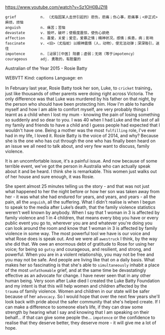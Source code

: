 https://www.youtube.com/watch?v=Sz1OH0BJZf8 

```
grief           n. （尤指因某人去世引起的）悲伤，悲痛；伤心事，悲痛事；<非正式>麻烦，烦恼
anguish         n. 痛苦；苦恼
devastate       v. 毁坏，破坏；使极度震惊，使伤心欲绝
affection       n. 喜爱，关爱；爱恋，爱慕之情；精神状况，感情；疾患，病；影响
fascinate       v. <旧>（尤指蛇）以眼神震慑（人，动物），使无法动弹；深深吸引，迷住
impotence       n. [泌尿][中医] 阳萎；虚弱；无效（等于impotency）
courageous      adj. 勇敢的，有胆量的 
```

Australian of the Year 2015 - Rosie Batty 

WEBVTT Kind: captions Language: en 

In February last year, Rosie Batty took her son, Luke, to `cricket` training， just like thousands of other parents were doing right across Victoria. The only difference was that Luke was murdered by his father on that night, by the person who should have been protecting him. How I'm able to handle myself and how I am able to comfort myself, are very probably things I learnt as a child when I lost my mum - knowing the pain of losing something so suddenly and so dear to you. I was 40 when I had Luke and the last of all my family and friends to have a child and I guess people had expected that I wouldn't have one. Being a mother was the most `fulfilling` role, I've ever had in my life, l loved it. Rosie Batty is the voice of 2014, and why? Because she is the one who has cut through the one who has finally been heard on an issue we all need to talk about, and very few want to discuss, family violence. 

It is an uncomfortable issue, it's a painful issue. And now because of some terrible event, we've got the person in Australia who can actually speak about it and be heard. I think she is remarkable. This women just walks out of her house and sure enough, it was Rosie. 

She spent almost 25 minutes telling us the story - and that was not just what happened to her the night before or how her son was taken away from her - it was what she had endured for years, and years, and years - all the pain, all the `anguish`, all the suffering. What I didn't realise is when I begun to speak to the media after Luke’s death, that the family violence statistics weren't well known by anybody. When I say that 1 woman in 3 is affected by family violence and 1 in 4 children, that means every bbq you have or every public event you go to, wherever you are and whatever you're doing you can look around the room and know that 1 woman in 3 is affected by family violence in some way. The most powerful tool we have is our voice and what Rose does is speak out. And we were all `awestruck` I think, by the way she did that. We owe an enormous debt of gratitude to Rose for using her voice; for being so `gutsy` and courageous, and resilient, and strong, and powerful. When you are in a violent relationship, you may not be free and you may not be safe. And people are living like that on a daily basis. What makes her so fascinating is that she's able to `simultaneously` inhabit a place of the most `unfathomable` grief, and at the same time be devastatingly effective as an advocate for change. I have never seen that in any other human being. Very soon after Luke died I created the Luke Batty Foundation and my intent is that this will help women and children affected by the `trauma` of family violence. Women and children in our state will be safer because of her `advocacy`. So I would hope that over the next few years she'll look back with pride about the safer community that she's helped create. If I can make a difference to someone else’s life, if they can draw some strength by hearing what I say and knowing that I am speaking on their behalf... if that can give some people the... `impotence` or the confidence to realise that they deserve better, they deserve more - it will give me a lot of hope. 